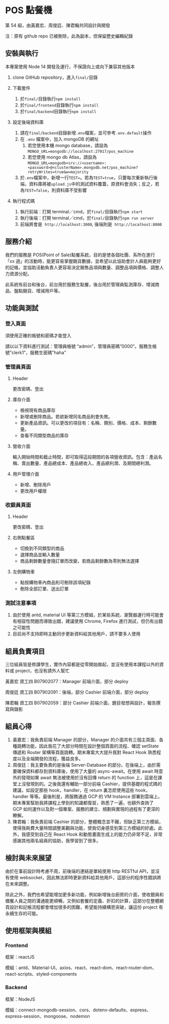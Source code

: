 # POS 點餐機

第 54 組，由黃嘉宏、周俊廷、陳君翰共同設計與開發

注：原有 github repo 已被刪除，此為副本，但保留歷史編輯紀錄

## 安裝與執行

本專案使用 Node 14 開發及運行，不保證向上或向下兼容其他版本

1. clone GitHub repository，進入`final/`目錄
2. 下載套件
   1. 於`final/`目錄執行`npm install`
   2. 於`final/frontend`目錄執行`npm install`
   3. 於`final/backend`目錄執行`npm install`
3. 設定後端資料庫
   1. 請在`final/backend`目錄新增`.env`檔案，並可參考`.env.default`操作
   2. 在 `.env` 檔案中，加入 mongoDB 的網址
      1. 若您使用本機 mongo database，請設為`MONGO_URL=mongodb://localhost:27017/pos_machine`
      2. 若您使用 mongo db Atlas，請設為`MONGO_URL=mongodb+srv://<username>:<password>@<clusterName>.mongodb.net/pos_machine?retryWrites=true&w=majority`
   3. 於`.env`檔案中，新增一行`TEST=`。若為`TEST=true`，只要每次重新執行後端，資料庫將被`upload.js`中的測試資料覆蓋，原資料會消失；反之，若為`TEST=false`，則資料庫不受影響

4. 執行程式碼
   1. 執行前端：打開 terminal／cmd，於`final/`目錄執行`npm start`
   2. 執行後端：打開 terminal／cmd，於`final/`目錄執行`npm run server`
   3. 前端將會是  `http://localhost:3000`, 後端則是  `http://localhost:8000`

## 服務介紹

我們的服務是 POS(Point of Sale)點餐系統，目的是使各個社團、系所在進行「xx 週」的活動時，能更容易掌握銷貨數據，並希望以此協助會計人員能夠更好的記帳，並協助活動負責人更容易決定銷售品項與數量、調整品項與價格、調整人力資源分配。

此系統有前台和後台，前台用於服務生點餐，後台用於管理員監測庫存、增減商品、盤點銷貨、增減用戶等。

## 功能與測試

### 登入頁面

須使用正確的帳號和密碼才能登入

請以以下資料進行測試：管理員帳號 “admin”，管理員密碼”0000”。服務生帳號”clerk1”，服務生密碼”haha”

### 管理員頁面

1. Header

   更改密碼、登出

2. 庫存介面
   - 檢視現有商品庫存
   - 新增或刪除商品。若欲新增同名商品則會失敗。
   - 更新產品資訊。可以更改的項目有：名稱、類別、價格、成本、剩餘數量。
   - 查看不同類型商品的庫存
3. 營收介面

   輸入開始時間和截止時間，即可取得這段期間的各項營收資訊。包含：產品名稱、賣出數量、產品總成本、產品總收入、產品總利潤、及期間總利潤。

4. 用戶管理介面
   - 新增、刪除用戶
   - 更改用戶權限

### 收銀員頁面

1. Header

   更改密碼、登出

2. 右側點餐區
   - 切換到不同類型的商品
   - 選擇商品並輸入數量
   - 商品剩餘數量會隨訂單而改變，若商品剩餘數為零則無法選擇
3. 左側購物車
   - 點按購物車內商品則可刪除該項紀錄
   - 刪除全部訂單、送出訂單

### 測試注意事項

1. 由於使用 antd, material UI 等第三方模組，於某些系統、瀏覽器運行時可能會有相容性問題而導致出錯，建議使用 Chrome, Firefox 進行測試，但仍有出錯之可能性
2. 目前尚不支持即時主動同步更新資料給其他用戶，請不要多人使用

## 組員負責項目

三位組員皆是修課學生，實作內容都是從零開始做起，並沒有使用本課程以外的資料或 project，也沒有請外人幫忙

黃嘉宏 資工四 B07902077：Manager 前端介面，部分 deploy

周俊廷 資工四 B07902091：後端，部分 Cashier 前端介面，部分 deploy

陳君翰 資工四 B07902059：部分 Cashier 前端介面，題目發想與設計，報告撰寫與錄影

## 組員心得

1. 黃嘉宏：我負責前端 Manager 的部分，Manager 的介面共有三個主頁面、各種跳轉功能，因此我花了大部分時間在設計整個頁面的流程、確認 setState 傳遞和 Router 架構等頁面跳轉。期末專案大大提升我對 React Hook 熟悉程度以及全端開發的流程，獲益良多。
2. 周俊廷：我主要負責的是後端 Server-Database 的部分。在後端上，由於需要確保資料都存到資料庫後，使用了大量的 async-await。在使用 await 時意外的發現如果 await 無法被使用於沒有回傳 return 的 function 上，這是在課堂上沒發現到的。之後我還有輔助一部分前端 Cashier，提供基礎的程式碼的建議，如設定那些 hook，handler，在 return 裏怎麽使用這些 hook，handler 等等。最後則是，將服務通過 GCP 的 VM Instance 部署到雲端上。期末專案幫助我將課程上學到的知識都復習，熟悉了一遍，也額外查詢了 GCP 如何運作以及對一個專案、服務的建立、規劃與實現的過程有了更深的瞭解。
3. 陳君翰：我負責前端 Cashier 的部分，整體概念並不難，但缺乏第三方模組，使得我耗費大量時間調整美觀與功能，使我切身感受到第三方模組的好處。此外，我感受到自己在 React Hook 和動態畫面生成上的能力仍非常不足，非常感謝其他兩名組員的協助，我學習到了很多。

## 檢討與未來展望

由於在事前設計時考慮不周，前後端的連結是單純使用 http RESTful API，並沒有使用 websocket，因此無法即時更新資料給其他用戶，這部分的程序性錯誤將在未來調整。

除此之外，我們也希望能增加更多新功能，例如新增後台廚房的介面，使收銀員和備餐人員之間的溝通能更順暢，又例如套餐的定義、折扣的計算，這部分在整體網頁設計和記帳流程都會增加很多的困難，希望能持續構思突破，讓這份 project 有永續生存的可能。

## 使用框架與模組

### Frontend

框架：reactJS

模組：antd、Material-UI、axios、react、react-dom、react-router-dom、react-scripts、styled-components

### Backend

框架：NodeJS

模組：connect-mongodb-session、cors、dotenv-defaults、express、express-session、mongoose、nodemon
